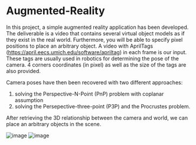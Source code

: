 # Augmented-Reality

In this project, a simple augmented reality application has been developed. The deliverable is a video that contains several virtual object models as if they exist in the real
world. Furthermore, you will be able to specify pixel positions to place an arbitrary
object.
A video with AprilTags (https://april.eecs.umich.edu/software/apriltag) in each frame is our input. These tags are usually used in robotics for determining the pose of the
camera. 4 corners coordinates (in pixel) as well as the size of the tags are also provided. 

Camera poses have then been recovered with two different approaches: 
1) solving the Perspective-N-Point (PnP) problem with coplanar assumption
2) solving the Persepective-three-point (P3P) and the Procrustes problem.

After retrieving the 3D relationship between the camera and world, we can place an
arbitrary objects in the scene.

![image](https://drive.google.com/uc?export=view&id=12RKcF5_6rjIMhtI6V4MtwTPQtAdVa7LG)
![image](https://drive.google.com/uc?export=view&id=GdhrDuaCke1QHsdIZL6H1airMs1pjf)
